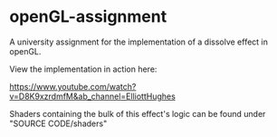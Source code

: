 # openGL-assignment
A university assignment for the implementation of a dissolve effect in openGL.

View the implementation in action here:

https://www.youtube.com/watch?v=D8K9xzrdmfM&ab_channel=ElliottHughes

Shaders containing the bulk of this effect's logic can be found under "SOURCE CODE/shaders"
